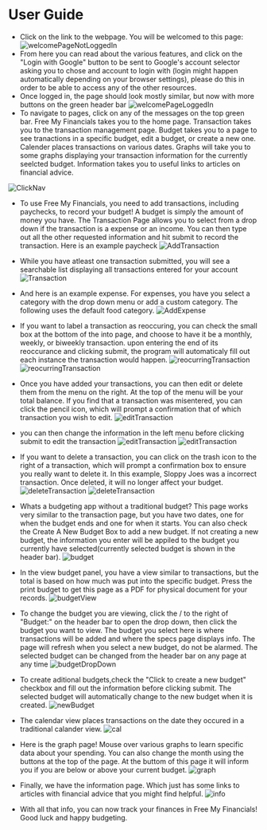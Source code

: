 # User Guide

- Click on the link to the webpage. You will be welcomed to this page:
![welcomePageNotLoggedIn](welcomePageNotLoggedIn.png)
- From here you can read about the various features, and click on the "Login with Google" button to be sent to Google's account selector asking you to chose and account to login with (login might happen automatically depending on your browser settings), please do this in order to be able to access any of the other resources.
- Once logged in, the page should look mostly similar, but now with more buttons on the green header bar
![welcomePageLoggedIn](welcomePageLoggedIn.png)
- To navigate to pages, click on any of the messages on the top green bar. Free My Financials takes you to the home page. Transaction takes you to the transaction management page. Budget takes you to a page to see tranactions in a specific budget, edit a budget, or create a new one. Calender places transactions on various dates. Graphs will take you to some graphs displaying your transaction information for the currently seelcted budget. Information takes you to useful links to articles on financial advice.

![ClickNav](hoverovertransaction.PNG)
- To use Free My Financials, you need to add transactions, including paychecks, to record your budget! A budget is simply the amount of money you have. The Transaction Page allows you to select from a drop down if the transaction is a expense or an income. You can then type out all the other requested information and hit submit to record the transaction. Here is an example paycheck
![AddTransaction](fillouttheinfo1.png)
- While you have atleast one transaction submitted, you will see a searchable list displaying all transactions entered for your account
![Transaction](fillouttheinfo2.PNG)
- And here is an example expense. For expenses, you have you select a category with the drop down menu or add a custom category. The following uses the default food category.
![AddExpense](fillouttheinfo3.PNG)
- If you want to label a transaction as reoccuring, you can check the small box at the bottom of the into page, and choose to have it be a monthly, weekly, or biweekly transaction. upon entering the end of its reoccurance and clicking submit, the program will automaticaly fill out each instance the transaction would happen.
![reocurringTransaction](reoccuringtransaction.png)
![reocurringTransaction](reoccuringtransaction2.png)
- Once you have added your transactions, you can then edit or delete them from the menu on the right. At the top of the menu will be your total balance. If you find that a transaction was misentered, you can click the pencil icon, which will prompt a confirmation that of which transaction you wish to edit.
![editTransaction](edittransaction.png) 
- you can then change the information in the left menu before clicking submit to edit the transaction
![editTransaction](edittransaction2.png) 
![editTransaction](edittransaction3.png) 

- If you want to delete a transaction, you can click on the trash icon to the right of a transaction, which will prompt a confirmation box to ensure you really want to delete it. In this example, Sloppy Joes was a incorrect transaction. Once deleted, it will no longer affect your budget.
![deleteTransaction](deletetransaction1.png) 
![deleteTransaction](deletetransaction2.png) 



- Whats a budgeting app without a traditional budget? This page works very similar to the transaction page, but you have two dates, one for when the budget ends and one for when it starts. You can also check the Create A New Budget Box to add a new budget. If not creating a new budget, the information you enter will be appiled to the budget you currently have selected(currently selected budget is shown in the header bar). 
![budget](budget.PNG)

- In the view budget panel, you have a view similar to transactions, but the total is based on how much was put into the specific budget. Press the print budget to get this page as a PDF for physical document for your records.
![budgetView](budgetView.PNG)

- To change the budget you are viewing, click the \/ to the right of "Budget:" on the header bar to open the drop down, then click the budget you want to view. The budget you select here is where transactions will be added and where the specs page displays info. The page will refresh when you select a new budget, do not be alarmed. The selected budget can be changed from the header bar on any page at any time
![budgetDropDown](budgetDropDown.png) 
- To create aditional budgets,check the "Click to create a new budget" checkbox and fill out the information before clicking submit. The selected budget will automatically change to the new budget when it is created.
![newBudget](newbudget.png)

- The calendar view places transactions on the date they occured in a traditional calander view.
![cal](cal.PNG)

- Here is the graph page! Mouse over various graphs to learn specific data about your spending. You can also change the month using the buttons at the top of the page. At the buttom of this page it will inform you if you are below or above your current budget.
![graph](graph.png)

- Finally, we have the information page. Which just has some links to articles with financial advice that you might find helpful.
![info](info.png)

- With all that info, you can now track your finances in Free My Financials! Good luck and happy budgeting.
